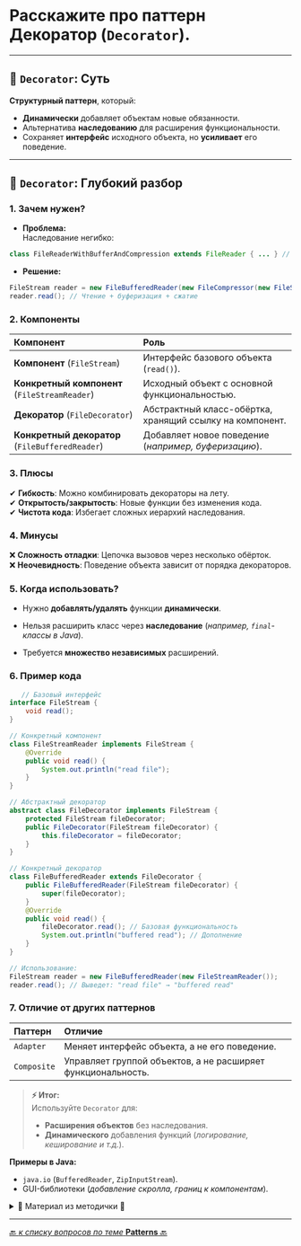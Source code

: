 # Расскажите про паттерн Декоратор (`Decorator`).

---
## 🎯 `Decorator`: Суть
**Структурный паттерн**, который:
* **Динамически** добавляет объектам новые обязанности.
* Альтернатива **наследованию** для расширения функциональности.
* Сохраняет **интерфейс** исходного объекта, но **усиливает** его поведение.

---
## 📌 `Decorator`: Глубокий разбор
### 1. Зачем нужен?
* **Проблема:**  
   Наследование негибко:

```java
class FileReaderWithBufferAndCompression extends FileReader { ... } // ❌ Комбинаторный взрыв  
```

* **Решение:**

```java
FileStream reader = new FileBufferedReader(new FileCompressor(new FileStreamReader()));  
reader.read(); // Чтение + буферизация + сжатие
```

### 2. Компоненты

| Компонент                                       | 	Роль                                                     |
|:------------------------------------------------|:----------------------------------------------------------|
| **Компонент** (`FileStream`)                    | 	Интерфейс базового объекта (`read()`).                   |
| **Конкретный компонент** (`FileStreamReader`)   | 	Исходный объект с основной функциональностью.            |
| **Декоратор** (`FileDecorator`)                 | 	Абстрактный класс-обёртка, хранящий ссылку на компонент. |
| **Конкретный декоратор** (`FileBufferedReader`) | 	Добавляет новое поведение (_например, буферизацию_).     |

### 3. Плюсы  
   ✔ **Гибкость**: Можно комбинировать декораторы на лету.  
   ✔ **Открытость/закрытость**: Новые функции без изменения кода.  
   ✔ **Чистота кода**: Избегает сложных иерархий наследования.  

### 4. Минусы  
   ❌ **Сложность отладки**: Цепочка вызовов через несколько обёрток.  
   ❌ **Неочевидность**: Поведение объекта зависит от порядка декораторов.  

### 5. Когда использовать?  
* Нужно **добавлять/удалять** функции **динамически**.  

* Нельзя расширить класс через **наследование** (_например, `final`-классы в Java_).

* Требуется **множество независимых** расширений.

### 6. Пример  кода

```java
   // Базовый интерфейс  
interface FileStream {
    void read();
}

// Конкретный компонент  
class FileStreamReader implements FileStream {
    @Override
    public void read() {
        System.out.println("read file");
    }
}

// Абстрактный декоратор  
abstract class FileDecorator implements FileStream {
    protected FileStream fileDecorator;
    public FileDecorator(FileStream fileDecorator) {
        this.fileDecorator = fileDecorator;
    }
}

// Конкретный декоратор  
class FileBufferedReader extends FileDecorator {
    public FileBufferedReader(FileStream fileDecorator) {
        super(fileDecorator);
    }
    @Override
    public void read() {
        fileDecorator.read(); // Базовая функциональность  
        System.out.println("buffered read"); // Дополнение  
    }
}

// Использование:  
FileStream reader = new FileBufferedReader(new FileStreamReader());  
reader.read(); // Выведет: "read file" → "buffered read"
```

### 7. Отличие от других паттернов

| Паттерн     | 	Отличие                                                      |
|:------------|:--------------------------------------------------------------|
| `Adapter`   | 	Меняет интерфейс объекта, а не его поведение.                |
| `Composite` | 	Управляет группой объектов, а не расширяет функциональность. |

> **⚡ Итог:**  
> Используйте `Decorator` для:  
> * **Расширения объектов** без наследования.  
> * **Динамического** добавления функций (_логирование, кеширование и т.д._).  

**Примеры в Java:**
* `java.io` (`BufferedReader`, `ZipInputStream`).
* GUI-библиотеки (_добавление скролла, границ к компонентам_).



<details>
        <summary>📝 Материал из методички 🔽</summary>

```text
Структурный паттерн проектирования, который позволяет добавлять объектам новую функциональность, 
оборачивая их в полезные «обёртки».
(Надстройка когда уже есть готовый функционал(класс) и мы хотим вызывать 
этот же функционал но с добавлением своей реализации)

Целевой объект помещается в другой объект-обёртку, который запускает базовое поведение обёрнутого объекта, 
а затем добавляет к результату что-то своё.

Оба объекта имеют общий интерфейс, поэтому для пользователя нет никакой разницы, 
с каким объектом работать — чистым или обёрнутым. 
Вы можете использовать несколько разных обёрток одновременно — результат будет иметь 
объединённое поведение всех обёрток сразу.

Адаптер не менят состояния объекта, а декоратор может менять.


+: Большая гибкость, чем у наследования.
- : Труднее конфигурировать многократно обёрнутые объекты.
```
</details>

---

[🔙 _к списку вопросов по теме_ **Patterns** 🔙](/ITM/ITM07_Patterns/patterns.md)
